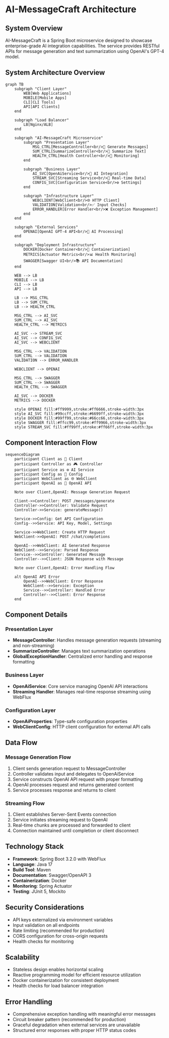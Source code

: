 # AI-MessageCraft Architecture

## System Overview

AI-MessageCraft is a Spring Boot microservice designed to showcase enterprise-grade AI integration capabilities. The service provides RESTful APIs for message generation and text summarization using OpenAI's GPT-4 model.

## System Architecture Overview

```mermaid
graph TB
    subgraph "Client Layer"
        WEB[Web Applications]
        MOBILE[Mobile Apps]
        CLI[CLI Tools]
        API[API Clients]
    end
    
    subgraph "Load Balancer"
        LB[Nginx/ALB]
    end
    
    subgraph "AI-MessageCraft Microservice"
        subgraph "Presentation Layer"
            MSG_CTRL[MessageController<br/>📝 Generate Messages]
            SUM_CTRL[SummarizeController<br/>📄 Summarize Text]
            HEALTH_CTRL[Health Controller<br/>🏥 Monitoring]
        end
        
        subgraph "Business Layer"
            AI_SVC[OpenAiService<br/>🤖 AI Integration]
            STREAM_SVC[Streaming Service<br/>📡 Real-time Data]
            CONFIG_SVC[Configuration Service<br/>⚙️ Settings]
        end
        
        subgraph "Infrastructure Layer"
            WEBCLIENT[WebClient<br/>🌐 HTTP Client]
            VALIDATION[Validation<br/>✅ Input Checks]
            ERROR_HANDLER[Error Handler<br/>❌ Exception Management]
        end
    end
    
    subgraph "External Services"
        OPENAI[OpenAI GPT-4 API<br/>🧠 AI Processing]
    end
    
    subgraph "Deployment Infrastructure"
        DOCKER[Docker Container<br/>🐳 Containerization]
        METRICS[Actuator Metrics<br/>📊 Health Monitoring]
        SWAGGER[Swagger UI<br/>📚 API Documentation]
    end
    
    WEB --> LB
    MOBILE --> LB
    CLI --> LB
    API --> LB
    
    LB --> MSG_CTRL
    LB --> SUM_CTRL
    LB --> HEALTH_CTRL
    
    MSG_CTRL --> AI_SVC
    SUM_CTRL --> AI_SVC
    HEALTH_CTRL --> METRICS
    
    AI_SVC --> STREAM_SVC
    AI_SVC --> CONFIG_SVC
    AI_SVC --> WEBCLIENT
    
    MSG_CTRL --> VALIDATION
    SUM_CTRL --> VALIDATION
    VALIDATION --> ERROR_HANDLER
    
    WEBCLIENT --> OPENAI
    
    MSG_CTRL --> SWAGGER
    SUM_CTRL --> SWAGGER
    HEALTH_CTRL --> SWAGGER
    
    AI_SVC --> DOCKER
    METRICS --> DOCKER
    
    style OPENAI fill:#ff9999,stroke:#ff6666,stroke-width:3px
    style AI_SVC fill:#99ccff,stroke:#6699ff,stroke-width:3px
    style DOCKER fill:#99ff99,stroke:#66cc66,stroke-width:3px
    style SWAGGER fill:#ffcc99,stroke:#ff9966,stroke-width:3px
    style STREAM_SVC fill:#ff99ff,stroke:#ff66ff,stroke-width:3px
```

## Component Interaction Flow

```mermaid
sequenceDiagram
    participant Client as 👤 Client
    participant Controller as 🎮 Controller
    participant Service as ⚙️ AI Service
    participant Config as 🔧 Config
    participant WebClient as 🌐 WebClient
    participant OpenAI as 🤖 OpenAI API
    
    Note over Client,OpenAI: Message Generation Request
    
    Client->>Controller: POST /messages/generate
    Controller->>Controller: Validate Request
    Controller->>Service: generateMessage()
    
    Service->>Config: Get API Configuration
    Config-->>Service: API Key, Model, Settings
    
    Service->>WebClient: Create HTTP Request
    WebClient->>OpenAI: POST /chat/completions
    
    OpenAI-->>WebClient: AI Generated Response
    WebClient-->>Service: Parsed Response
    Service-->>Controller: Generated Message
    Controller-->>Client: JSON Response with Message
    
    Note over Client,OpenAI: Error Handling Flow
    
    alt OpenAI API Error
        OpenAI-->>WebClient: Error Response
        WebClient-->>Service: Exception
        Service-->>Controller: Handled Error
        Controller-->>Client: Error Response
    end
```

## Component Details

### Presentation Layer
- **MessageController**: Handles message generation requests (streaming and non-streaming)
- **SummarizeController**: Manages text summarization operations
- **GlobalExceptionHandler**: Centralized error handling and response formatting

### Business Layer
- **OpenAiService**: Core service managing OpenAI API interactions
- **Streaming Handler**: Manages real-time response streaming using WebFlux

### Configuration Layer
- **OpenAiProperties**: Type-safe configuration properties
- **WebClientConfig**: HTTP client configuration for external API calls

## Data Flow

### Message Generation Flow
1. Client sends generation request to MessageController
2. Controller validates input and delegates to OpenAiService
3. Service constructs OpenAI API request with proper formatting
4. OpenAI processes request and returns generated content
5. Service processes response and returns to client

### Streaming Flow
1. Client establishes Server-Sent Events connection
2. Service initiates streaming request to OpenAI
3. Real-time chunks are processed and forwarded to client
4. Connection maintained until completion or client disconnect

## Technology Stack

- **Framework**: Spring Boot 3.2.0 with WebFlux
- **Language**: Java 17
- **Build Tool**: Maven
- **Documentation**: Swagger/OpenAPI 3
- **Containerization**: Docker
- **Monitoring**: Spring Actuator
- **Testing**: JUnit 5, Mockito

## Security Considerations

- API keys externalized via environment variables
- Input validation on all endpoints
- Rate limiting (recommended for production)
- CORS configuration for cross-origin requests
- Health checks for monitoring

## Scalability

- Stateless design enables horizontal scaling
- Reactive programming model for efficient resource utilization
- Docker containerization for consistent deployment
- Health checks for load balancer integration

## Error Handling

- Comprehensive exception handling with meaningful error messages
- Circuit breaker pattern (recommended for production)
- Graceful degradation when external services are unavailable
- Structured error responses with proper HTTP status codes 